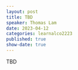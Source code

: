 ```yaml
---
layout: post
title: TBD
speaker: Thomas Lam
date: 2023-04-12
categories: learnalco2223
published: true
show-date: true
---
```

TBD